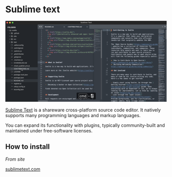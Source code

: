 # Sublime text

![image](../static/sublime.png)

[Sublime Text](https://www.notion.so/desktop) is a shareware cross-platform source code editor. It natively supports many programming languages and markup languages. 

You can expand its functionality with plugins, typically community-built and maintained under free-software licenses.

## How to install

*From site*

[sublimetext.com](https://www.sublimetext.com)
